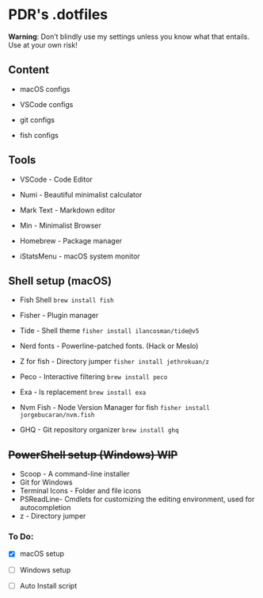 # PDR's .dotfiles

**Warning**: Don’t blindly use my settings unless you know what that entails. Use at your own risk!

## Content

- macOS configs

- VSCode configs

- git configs

- fish configs
  
  

## Tools

- VSCode - Code Editor

- Numi - Beautiful minimalist calculator

- Mark Text - Markdown editor

- Min - Minimalist Browser

- Homebrew - Package manager

- iStatsMenu - macOS system monitor

## Shell setup (macOS)

- Fish Shell `brew install fish`

- Fisher - Plugin manager

- Tide - Shell theme `fisher install ilancosman/tide@v5`

- Nerd fonts - Powerline-patched fonts. (Hack or Meslo)

- Z for fish - Directory jumper `fisher install jethrokuan/z`

- Peco - Interactive filtering `brew install peco`

- Exa - ls replacement `brew install exa`

- Nvm Fish - Node Version Manager for fish `fisher install jorgebucaran/nvm.fish`

- GHQ -  Git repository organizer `brew install ghq`

## ~~PowerShell setup (Windows) WIP~~

- Scoop - A command-line installer
- Git for Windows
- Terminal Icons - Folder and file icons
- PSReadLine- Cmdlets for customizing the editing environment, used for autocompletion
- z - Directory jumper

### To Do:

- [x] macOS setup

- [ ] Windows setup

- [ ] Auto Install script
